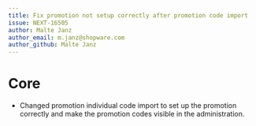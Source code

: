 ```yaml
---
title: Fix promotion not setup correctly after promotion code import
issue: NEXT-16505
author: Malte Janz
author_email: m.janz@shopware.com 
author_github: Malte Janz
---
```

# Core
* Changed promotion individual code import to set up the promotion correctly and make the promotion codes visible in the administration.
